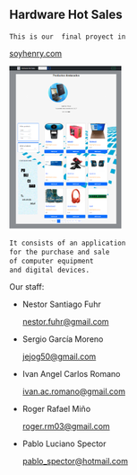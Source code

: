 ## Hardware Hot Sales ##

```
This is our  final proyect in
```
[soyhenry.com](https://soyhenry.com) 

<p align="left">
  <img width="200" src="./portada.png" />
</p>

```
It consists of an application
for the purchase and sale 
of computer equipment 
and digital devices.
```

Our staff:
 - Nestor Santiago Fuhr

    nestor.fuhr@gmail.com

 - Sergio García Moreno

    jejog50@gmail.com

 - Ivan Angel Carlos  Romano

    ivan.ac.romano@gmail.com  
    
 - Roger Rafael Miño

    roger.rm03@gmail.com
    
 - Pablo Luciano Spector

     pablo_spector@hotmail.com
